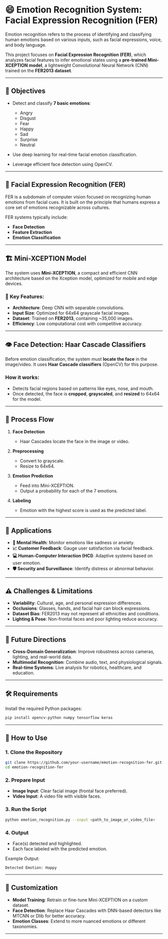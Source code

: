 
# 😄 Emotion Recognition System: Facial Expression Recognition (FER)

Emotion recognition refers to the process of identifying and classifying human emotions based on various inputs, such as facial expressions, voice, and body language.

This project focuses on **Facial Expression Recognition (FER)**, which analyzes facial features to infer emotional states using a **pre-trained Mini-XCEPTION model**, a lightweight Convolutional Neural Network (CNN) trained on the **FER2013 dataset**.

---

## 🎯 Objectives

* Detect and classify **7 basic emotions**:

  * Angry
  * Disgust
  * Fear
  * Happy
  * Sad
  * Surprise
  * Neutral

* Use deep learning for real-time facial emotion classification.

* Leverage efficient face detection using OpenCV.

---

## 🧠 Facial Expression Recognition (FER)

FER is a subdomain of computer vision focused on recognizing human emotions from facial cues. It is built on the principle that humans express a core set of emotions recognizable across cultures.

FER systems typically include:

* **Face Detection**
* **Feature Extraction**
* **Emotion Classification**

---

## 🏗️ Mini-XCEPTION Model

The system uses **Mini-XCEPTION**, a compact and efficient CNN architecture based on the Xception model, optimized for mobile and edge devices.

### 🔑 Key Features:

* **Architecture**: Deep CNN with separable convolutions.
* **Input Size**: Optimized for 64x64 grayscale facial images.
* **Dataset**: Trained on **FER2013**, containing \~35,000 images.
* **Efficiency**: Low computational cost with competitive accuracy.

---

## 👁️ Face Detection: Haar Cascade Classifiers

Before emotion classification, the system must **locate the face** in the image/video. It uses **Haar Cascade classifiers** (OpenCV) for this purpose.

### How it works:

* Detects facial regions based on patterns like eyes, nose, and mouth.
* Once detected, the face is **cropped**, **grayscaled**, and **resized** to 64x64 for the model.

---

## 🔄 Process Flow

1. **Face Detection**

   * Haar Cascades locate the face in the image or video.
2. **Preprocessing**

   * Convert to grayscale.
   * Resize to 64x64.
3. **Emotion Prediction**

   * Feed into Mini-XCEPTION.
   * Output a probability for each of the 7 emotions.
4. **Labeling**

   * Emotion with the highest score is used as the predicted label.

---

## 🚀 Applications

* **🧠 Mental Health**: Monitor emotions like sadness or anxiety.
* **📈 Customer Feedback**: Gauge user satisfaction via facial feedback.
* **💻 Human-Computer Interaction (HCI)**: Adaptive systems based on user emotion.
* **🛡️ Security and Surveillance**: Identify distress or abnormal behavior.

---

## ⚠️ Challenges & Limitations

* **Variability**: Cultural, age, and personal expression differences.
* **Occlusions**: Glasses, hands, and facial hair can block expressions.
* **Dataset Bias**: FER2013 may not represent all ethnicities and conditions.
* **Lighting & Pose**: Non-frontal faces and poor lighting reduce accuracy.

---

## 🔭 Future Directions

* **Cross-Domain Generalization**: Improve robustness across cameras, lighting, and real-world data.
* **Multimodal Recognition**: Combine audio, text, and physiological signals.
* **Real-time Systems**: Live analysis for robotics, healthcare, and education.

---

## 🛠️ Requirements

Install the required Python packages:

```bash
pip install opencv-python numpy tensorflow keras
```

---

## 🧪 How to Use

### 1. Clone the Repository

```bash
git clone https://github.com/your-username/emotion-recognition-fer.git
cd emotion-recognition-fer
```

### 2. Prepare Input

* **Image Input**: Clear facial image (frontal face preferred).
* **Video Input**: A video file with visible faces.

### 3. Run the Script

```bash
python emotion_recognition.py --input <path_to_image_or_video_file>
```

### 4. Output

* Face(s) detected and highlighted.
* Each face labeled with the predicted emotion.

Example Output:

```
Detected Emotion: Happy
```

---

## 🧩 Customization

* **Model Training**: Retrain or fine-tune Mini-XCEPTION on a custom dataset.
* **Face Detection**: Replace Haar Cascades with DNN-based detectors like MTCNN or Dlib for better accuracy.
* **Emotion Classes**: Extend to more nuanced emotions or different taxonomies.

---

